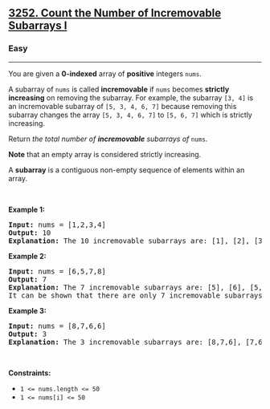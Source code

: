 <h2><a href="https://leetcode.com/problems/count-the-number-of-incremovable-subarrays-i">3252. Count the Number of Incremovable Subarrays I</a></h2><h3>Easy</h3><hr><p>You are given a <strong>0-indexed</strong> array of <strong>positive</strong> integers <code>nums</code>.</p>

<p>A subarray of <code>nums</code> is called <strong>incremovable</strong> if <code>nums</code> becomes <strong>strictly increasing</strong> on removing the subarray. For example, the subarray <code>[3, 4]</code> is an incremovable subarray of <code>[5, 3, 4, 6, 7]</code> because removing this subarray changes the array <code>[5, 3, 4, 6, 7]</code> to <code>[5, 6, 7]</code> which is strictly increasing.</p>

<p>Return <em>the total number of <strong>incremovable</strong> subarrays of</em> <code>nums</code>.</p>

<p><strong>Note</strong> that an empty array is considered strictly increasing.</p>

<p>A <strong>subarray</strong> is a contiguous non-empty sequence of elements within an array.</p>

<p>&nbsp;</p>
<p><strong class="example">Example 1:</strong></p>

<pre>
<strong>Input:</strong> nums = [1,2,3,4]
<strong>Output:</strong> 10
<strong>Explanation:</strong> The 10 incremovable subarrays are: [1], [2], [3], [4], [1,2], [2,3], [3,4], [1,2,3], [2,3,4], and [1,2,3,4], because on removing any one of these subarrays nums becomes strictly increasing. Note that you cannot select an empty subarray.
</pre>

<p><strong class="example">Example 2:</strong></p>

<pre>
<strong>Input:</strong> nums = [6,5,7,8]
<strong>Output:</strong> 7
<strong>Explanation:</strong> The 7 incremovable subarrays are: [5], [6], [5,7], [6,5], [5,7,8], [6,5,7] and [6,5,7,8].
It can be shown that there are only 7 incremovable subarrays in nums.
</pre>

<p><strong class="example">Example 3:</strong></p>

<pre>
<strong>Input:</strong> nums = [8,7,6,6]
<strong>Output:</strong> 3
<strong>Explanation:</strong> The 3 incremovable subarrays are: [8,7,6], [7,6,6], and [8,7,6,6]. Note that [8,7] is not an incremovable subarray because after removing [8,7] nums becomes [6,6], which is sorted in ascending order but not strictly increasing.
</pre>

<p>&nbsp;</p>
<p><strong>Constraints:</strong></p>

<ul>
	<li><code>1 &lt;= nums.length &lt;= 50</code></li>
	<li><code>1 &lt;= nums[i] &lt;= 50</code></li>
</ul>
